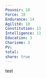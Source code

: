 ```yaml
---
Pouvoir: 18
Force: 18
Endurance: 14
Agilité: 10
Constitution: 11
Intelligence: 11
Éducation: 3
Charisme: 3
PV: 
total: 
share: true
---
```

test